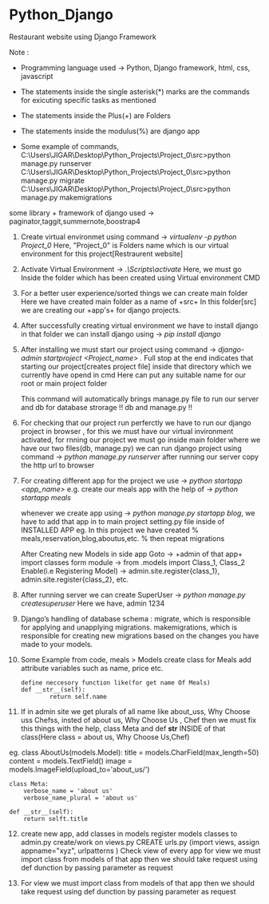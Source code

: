 # Python_Django
Restaurant website using Django Framework

Note :
- Programming language used -> Python, Django framework, html, css, javascript
- The statements inside the single asterisk(*) marks are the commands for exicuting specific tasks as mentioned
- The statements inside the Plus(+) are Folders
- The statements inside the modulus(%) are django app

- Some example of commands,
		C:\Users\JIGAR\Desktop\Python_Projects\Project_0\src>python manage.py runserver
		C:\Users\JIGAR\Desktop\Python_Projects\Project_0\src>python manage.py migrate
		C:\Users\JIGAR\Desktop\Python_Projects\Project_0\src>python manage.py makemigrations
		

some library + framework of django used -> paginator,taggit,summernote,boostrap4


1. Create virtual environmet using command -> *virtualenv -p python Project_0*
	Here, "Project_0" is Folders name which is our virtual environment for this project[Restraurent website]


2. Activate Virtual Environment ->  *.\Scripts\activate*
	Here, we must go Inside the folder which has been created using Virtual environment CMD 


3. For a better user experience/sorted things we can create main folder
	Here we have created main folder as a name of +src+
	In this folder[src] we are creating our +app's+ for django projects.


4. After successfully creating virtual environment we have to install django in that folder
	we can install django using -> *pip install django* 


5. After installing we must start our project using command -> *django-admin startproject <Project_name> .*
	Full stop at the end indicates that starting our project[creates project file] inside that directory which we currently have opend in cmd 
	Here can put any suitable name for our root or main project folder

	This command will automatically brings manage.py file to run our server and db for database strorage
	!! db and manage.py !!

6. For checking that our project run perferctly we have to run our django project in browser ,
	for this we must have our virtual invironment activated,
	for rnning our project we must go inside main folder where we have our two files(db, manage.py) 
	we can run django project using command -> *python manage.py runserver*
	after running our server copy the http url to browser


7. For creating different app for the project we use -> *python startapp <app_name>*
	e.g. create our meals app with the help of -> *python startapp meals*

	whenever we create app using -> *python manage.py startapp blog*,
 	we have to add that app in to main project setting.py file inside of INSTALLED APP
 	eg. In this project we have created % meals,reservation,blog,aboutus,etc. % 
 	then repeat migrations
  
	After Creating new Models in side app Goto -> +admin of that app+
	import classes form module -> from .models import Class_1, Class_2
    	Enable(i.e Registering Model) ->  admin.site.register{class_1},
					  admin.site.register{class_2}, etc.


8. After running server we can create SuperUser -> *python manage.py createsuperuser*
	Here we have,
		admin
		1234


9. Django’s handling of database schema : 
	migrate, which is responsible for applying and unapplying migrations.
	makemigrations, which is responsible for creating new migrations based on the changes you have made to your models.
	

10. Some Example from code,
meals > Models
	create class for Meals 
		add attribute variables such as name, price etc.

		define neccesory function like(for get name Of Meals)
		def __str__(self):
        		return self.name
		

11. If in admin site we get plurals of all name like about_uss, Why Choose uss Chefss,
    insted of about us, Why Choose Us , Chef then we must fix this things with the help,
    class Meta and def __str__ INSIDE of that class(Here class = about us, Why Choose Us,Chef)

eg. class AboutUs(models.Model):
    title = models.CharField(max_length=50)
    content = models.TextField()
    image = models.ImageField(upload_to='about_us/')

    class Meta:
        verbose_name = 'about us'
        verbose_name_plural = 'about us'
    
    def __str__(self):
        return selft.title


12. create new app, add classes in models
	register models classes to admin.py 
	create/work on views.py
	CREATE urls.py (import views, assign appname="xyz", urlpatterns )
	Check view of every app 
	for view we must import class from models of that app
	then we should take request using def dunction by passing parameter as request


13. For view we must import class from models of that app
then we should take request using def dunction by passing parameter as request
